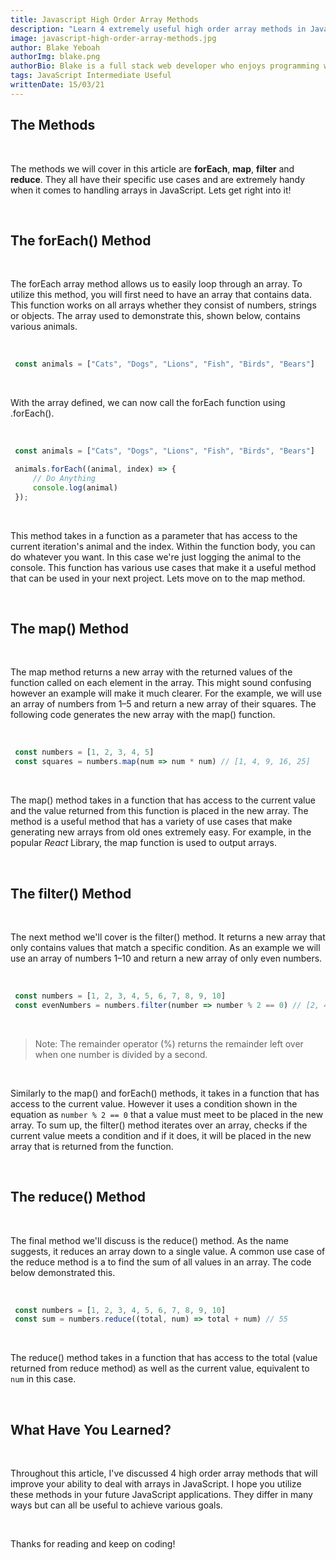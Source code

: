 ```yaml
---
title: Javascript High Order Array Methods
description: "Learn 4 extremely useful high order array methods in JavaScript."
image: javascript-high-order-array-methods.jpg
author: Blake Yeboah
authorImg: blake.png
authorBio: Blake is a full stack web developer who enjoys programming web applications. He has developed a strong passion for the software development industry over the years and love what I do.
tags: JavaScript Intermediate Useful
writtenDate: 15/03/21
---
```


## The Methods

<br>

The methods we will cover in this article are **forEach**, **map**, **filter** and **reduce**. They all have their specific use cases and are extremely handy when it comes to handling arrays in JavaScript. Lets get right into it!

<br>

## The forEach() Method

<br>

The forEach array method allows us to easily loop through an array. To utilize this method, you will first need to have an array that contains data. This function works on all arrays whether they consist of numbers, strings or objects. The array used to demonstrate this, shown below, contains various animals.

<br>

```javascript
 const animals = ["Cats", "Dogs", "Lions", "Fish", "Birds", "Bears"]
```

<br>

With the array defined, we can now call the forEach function using .forEach().

<br>

```javascript
 const animals = ["Cats", "Dogs", "Lions", "Fish", "Birds", "Bears"]

 animals.forEach((animal, index) => {
     // Do Anything
     console.log(animal)
 });
```

<br>

This method takes in a function as a parameter that has access to the current iteration's animal and the index. Within the function body, you can do whatever you want. In this case we're just logging the animal to the console. This function has various use cases that make it a useful method that can be used in your next project. Lets move on to the map method.

<br>

## The map() Method

<br>

The map method returns a new array with the returned values of the function called on each element in the array. This might sound confusing however an example will make it much clearer. For the example, we will use an array of numbers from 1–5 and return a new array of their squares. The following code generates the new array with the map() function.

<br>

```javascript
 const numbers = [1, 2, 3, 4, 5]
 const squares = numbers.map(num => num * num) // [1, 4, 9, 16, 25]
```

<br>

The map() method takes in a function that has access to the current value and the value returned from this function is placed in the new array. The method is a useful method that has a variety of use cases that make generating new arrays from old ones extremely easy. For example, in the popular *React* Library, the map function is used to output arrays.

<br>

## The filter() Method

<br>

The next method we'll cover is the filter() method. It returns a new array that only contains values that match a specific condition. As an example we will use an array of numbers 1–10 and return a new array of only even numbers.

<br>

```javascript
 const numbers = [1, 2, 3, 4, 5, 6, 7, 8, 9, 10]
 const evenNumbers = numbers.filter(number => number % 2 == 0) // [2, 4, 6, 8, 10]
```

<br>

<blockquote>
    Note: The remainder operator (%) returns the remainder left over when one number is divided by a second. 
</blockquote>

<br>

Similarly to the map() and forEach() methods, it takes in a function that has access to the current value. However it uses a condition shown in the equation as `number % 2 == 0` that a value must meet to be placed in the new array. To sum up, the filter() method iterates over an array, checks if the current value meets a condition and if it does, it will be placed in the new array that is returned from the function.

<br>

## The reduce() Method

<br>

The final method we'll discuss is the reduce() method. As the name suggests, it reduces an array down to a single value. A common use case of the reduce method is a to find the sum of all values in an array. The code below demonstrated this.

<br>

```javascript
 const numbers = [1, 2, 3, 4, 5, 6, 7, 8, 9, 10]
 const sum = numbers.reduce((total, num) => total + num) // 55
```

<br>

The reduce() method takes in a function that has access to the total (value returned from reduce method) as well as the current value, equivalent to `num` in this case.

<br>

## What Have You Learned?

<br>

Throughout this article, I've discussed 4 high order array methods that will improve your ability to deal with arrays in JavaScript. I hope you utilize these methods in your future JavaScript applications. They differ in many ways but can all be useful to achieve various goals. 

<br>

Thanks for reading and keep on coding!